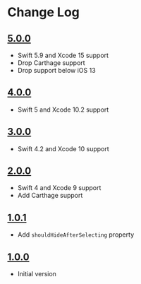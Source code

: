 # Change Log

## [5.0.0](https://github.com/LaurentiuUngur/LUAutocompleteView/releases/tag/5.0.0)

- Swift 5.9 and Xcode 15 support
- Drop Carthage support
- Drop support below iOS 13

## [4.0.0](https://github.com/LaurentiuUngur/LUAutocompleteView/releases/tag/4.0.0)

- Swift 5 and Xcode 10.2 support

## [3.0.0](https://github.com/LaurentiuUngur/LUAutocompleteView/releases/tag/3.0.0)

- Swift 4.2 and Xcode 10 support

## [2.0.0](https://github.com/LaurentiuUngur/LUAutocompleteView/releases/tag/2.0.0)

- Swift 4 and Xcode 9 support
- Add Carthage support

## [1.0.1](https://github.com/LaurentiuUngur/LUAutocompleteView/releases/tag/1.0.1)

- Add `shouldHideAfterSelecting` property

## [1.0.0](https://github.com/LaurentiuUngur/LUAutocompleteView/releases/tag/1.0.0)

- Initial version
